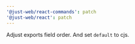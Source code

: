 ```yaml
---
'@just-web/react-commands': patch
'@just-web/react': patch
---
```


Adjust exports field order.
And set `default` to cjs.
